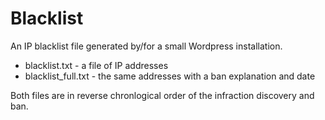 # Blacklist
An IP blacklist file generated by/for a small Wordpress installation.

- blacklist.txt - a file of IP addresses
- blacklist_full.txt - the same addresses with a ban explanation and date


Both files are in reverse chronlogical order of the infraction discovery and ban.



